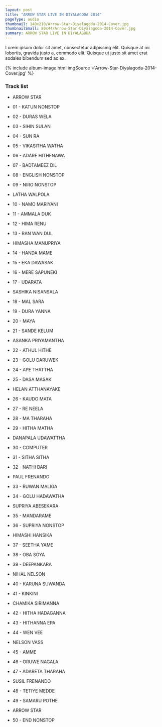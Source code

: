 ```yaml
---
layout: post
title: "ARROW STAR LIVE IN DIYALAGODA 2014"
pageType: audio
thumbnail: 140x210/Arrow-Star-Diyalagoda-2014-Cover.jpg
thumbnailSmall: 80x44/Arrow-Star-Diyalagoda-2014-Cover.jpg
summary: ARROW STAR LIVE IN DIYALAGODA
---
```


Lorem ipsum dolor sit amet, consectetur adipiscing elit. Quisque at mi lobortis, gravida justo a, commodo elit. Quisque ut justo sit amet erat sodales bibendum sed ac ex.

{% include album-image.html imgSource ='Arrow-Star-Diyalagoda-2014-Cover.jpg' %}

### Track list 

- ARROW STAR  

- 01 - KATUN NONSTOP
- 02 - DURAS WELA
- 03 - SIHIN SULAN
- 04 - SUN RA
- 05 - VIKASITHA WATHA
- 06 - ADARE HITHENAWA
- 07 - BADTAMEEZ DIL
- 08 - ENGLISH NONSTOP
- 09 - NIRO NONSTOP

- LATHA WALPOLA

- 10 - NAMO MARIYANI
- 11 - AMMALA DUK
- 12 - HIMA RENU
- 13 - RAN WAN DUL

- HIMASHA MANUPRIYA

- 14 - HANDA MAME
- 15 - EKA DAWASAK
- 16 - MERE SAPUNEKI
- 17 - UDARATA

- SASHIKA NISANSALA

- 18 - MAL SARA
- 19 - DURA YANNA
- 20 - MAYA
- 21 - SANDE KELUM

- ASANKA PRIYAMANTHA 

- 22 - ATHUL HITHE
- 23 - GOLU DARUWEK
- 24 - APE THATTHA
- 25 - DASA MASAK

- HELAN ATTHANAYAKE

- 26 - KAUDO MATA
- 27 - RE NEELA
- 28 - MA THARAHA
- 29 - HITHA MATHA

- DANAPALA UDAWATTHA 

- 30 - COMPUTER
- 31 - SITHA SITHA
- 32 - NATHI BARI
 
- PAUL FRENANDO

- 33 - RUWAN MALIGA
- 34 - GOLU HADAWATHA

- SUPRIYA ABESEKARA

- 35 - MANDARAME
- 36 - SUPRIYA NONSTOP

- HIMASHI HANSIKA

- 37 - SEETHA YAME
- 38 - OBA SOYA
- 39 - DEEPANKARA

- NIHAL NELSON

- 40 - KARUNA SUWANDA
- 41 - KINKINI

- CHAMIKA SIRIMANNA

- 42 - HITHA HADAGANNA
- 43 - HITHANNA EPA
- 44 - WEN VEE

- NELSON VASS

- 45 - AMME
- 46 - ORUWE NAGALA
- 47 - ADARETA THARAHA

- SUSIL FRENANDO

- 48 - TETIYE MEDDE
- 49 - SAMARU POTHE

- ARROW STAR

- 50 - END NONSTOP 
